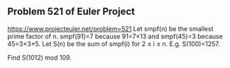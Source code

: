 ## Problem 521 of Euler Project 
https://www.projecteuler.net/problem=521
Let smpf(n) be the smallest prime factor of n.
smpf(91)=7 because 91=7×13 and smpf(45)=3 because 45=3×3×5.
Let S(n) be the sum of smpf(i) for 2 ≤ i ≤ n.
E.g. S(100)=1257.


Find S(1012) mod 109.